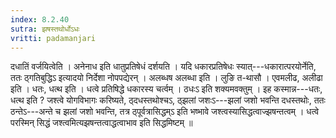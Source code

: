 ```yaml
---
index: 8.2.40
sutra: झषस्तथोर्धोऽधः
vritti: padamanjari
---
```


 दधातिं वर्जयित्वेति । अनेनाध इति धातुप्रतिषेधं दर्शयति । यदि धकारप्रतिषेधः स्यात्---धकारात्परयोर्नेति, ततः ठ्गतिबुद्धिऽ इत्यादयो निर्देशा नोपपद्येरन् । अलब्धष अलब्धा इति । लुङि त-थासौ । एवमलीढ, अलीढा इति । धतः, धत्थ इति । धत्वे प्रतिषिद्धे धकारस्य चर्त्वम् । ठधःऽ इति शक्यमवक्तुम् । इह कस्मान्न---धतः, धत्थ इति ? जश्त्वे योगविभागः करिष्यते, ठ्दधस्तथोश्चऽ, ठ्झलां जशःऽ---झलां जशो भवन्ति दधस्तथोः, ततः ठन्तेऽ---अन्ते च झलां जशो भवन्ति, तत्र ठ्पूर्वत्रासिद्धम्ऽ इति भष्भावे जश्त्वस्यासिद्धत्वाज्झषन्तत्वम् । धत्वे परस्मिन् सिद्धं जश्त्वमित्यझषन्तत्वाद्धत्वाभाव इति सिद्धमिष्टम् ॥